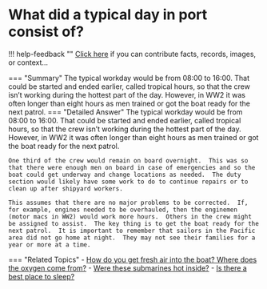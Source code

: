 # What did a typical day in port consist of?

!!! help-feedback ""
    <a href="/feedback/" data-feedback-link>Click here</a>
    if you can contribute facts, records, images, or context…

<a id="summary"></a>
=== "Summary"
    The typical workday would be from 08:00 to 16:00. That could be started and ended earlier, called tropical hours, so that the crew isn’t working during the hottest part of the day. However, in WW2 it was often longer than eight hours as men trained or got the boat ready for the next patrol.
=== "Detailed Answer"
    The typical workday would be from 08:00 to 16:00.  That could be started and ended earlier, called tropical hours, so that the crew isn’t working during the hottest part of the day.  However, in WW2 it was often longer than eight hours as men trained or got the boat ready for the next patrol.

    One third of the crew would remain on board overnight.  This was so that there were enough men on board in case of emergencies and so the boat could get underway and change locations as needed.  The duty section would likely have some work to do to continue repairs or to clean up after shipyard workers.

    This assumes that there are no major problems to be corrected.  If, for example, engines needed to be overhauled, then the enginemen (motor macs in WW2) would work more hours.  Others in the crew might be assigned to assist.  The key thing is to get the boat ready for the next patrol.  It is important to remember that sailors in the Pacific area did not go home at night.  They may not see their families for a year or more at a time.
=== "Related Topics"
    - [How do you get fresh air into the boat? Where does the oxygen come from?](./how-do-you-get-fresh-air-into-the-boat-where-does-the-oxygen-come-from.md#summary)
    - [Were these submarines hot inside?](./were-these-submarines-hot-inside.md#summary)
    - [Is there a best place to sleep?](./is-there-a-best-place-to-sleep.md#summary)